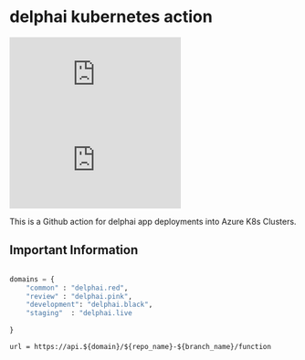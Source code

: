 # delphai kubernetes action


<!--- These are examples. See https://shields.io for others or to customize this set of shields. You might want to include dependencies, project status and licence info here --->
![GitHub repo size](https://img.shields.io/github/repo-size/scottydocs/README-template.md)
![GitHub contributors](https://img.shields.io/github/contributors/scottydocs/README-template.md)

This is a Github action for delphai app deployments into Azure K8s Clusters.

## Important Information

``` python

domains = {
    "common" : "delphai.red",
    "review" : "delphai.pink",
    "development": "delphai.black",
    "staging"  : "delphai.live
     
}

```

``` 
url = https://api.${domain}/${repo_name}-${branch_name}/function

```